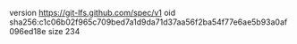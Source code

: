 version https://git-lfs.github.com/spec/v1
oid sha256:c1c06b02f965c709bed7a1d9da71d37aa56f2ba54f77e6ae5b93a0af096ed18e
size 234
